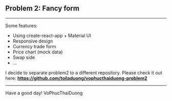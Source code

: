 ## Problem 2: Fancy form

---

Some features:

- Using create-react-app + Material UI
- Responsive design
- Currency trade form
- Price chart (mock data)
- Swap side
- ...

I decide to separate problem2 to a different repository. Please check it out here:
**https://github.com/toiladuong/vophucthaiduong-problem2**

---

Have a good day!
VoPhucThaiDuong
